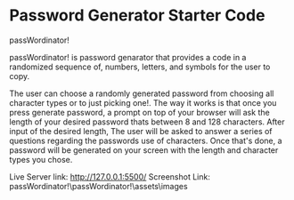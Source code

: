 # Password Generator Starter Code

passWordinator!

passWordinator! is password genarator that provides a code in a randomized sequence of, numbers, letters, and symbols for the user to copy.

The user can choose a randomly generated password from choosing all character types or to just picking one!. 
The way it works is that once you press generate password, a prompt on top of your browser will ask the length of your desired password thats between 8 and 128 characters.
After input of the desired length, The user will be asked to answer a series of questions regarding the passwords use of characters. Once that's done, a password will be generated on your screen with the length and character types you chose.   

Live Server link: http://127.0.0.1:5500/
 Screenshot Link: passWordinator!\passWordinator!\assets\images